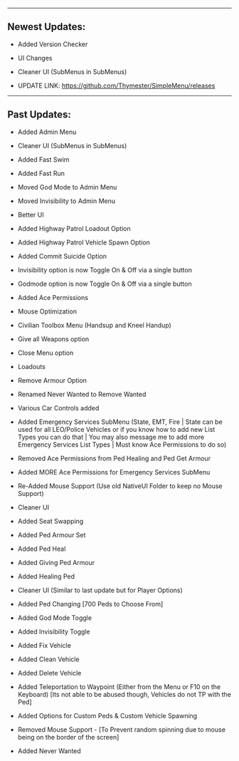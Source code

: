 ---------------
Newest Updates:
---------------

* Added Version Checker

* UI Changes

* Cleaner UI (SubMenus in SubMenus)

* UPDATE LINK: https://github.com/Thymester/SimpleMenu/releases

-------------
Past Updates: 
-------------

* Added Admin Menu

* Cleaner UI (SubMenus in SubMenus)

* Added Fast Swim

* Added Fast Run

* Moved God Mode to Admin Menu

* Moved Invisibility to Admin Menu

* Better UI

* Added Highway Patrol Loadout Option

* Added Highway Patrol Vehicle Spawn Option

* Added Commit Suicide Option

* Invisibility option is now Toggle On & Off via a single button

* Godmode option is now Toggle On & Off via a single button

* Added Ace Permissions

* Mouse Optimization

* Civilian Toolbox Menu (Handsup and Kneel Handup)

* Give all Weapons option

* Close Menu option

* Loadouts

* Remove Armour Option

* Renamed Never Wanted to Remove Wanted

* Various Car Controls added

* Added Emergency Services SubMenu (State, EMT, Fire | State can be used for all LEO/Police Vehicles or if you know how to add new List Types you can do that | You may also message me to add more Emergency Services List Types | Must know Ace Permissions to do so)

* Removed Ace Permissions from Ped Healing and Ped Get Armour

* Added MORE Ace Permissions for Emergency Services SubMenu

* Re-Added Mouse Support (Use old NativeUI Folder to keep no Mouse Support)

* Cleaner UI

* Added Seat Swapping

* Added Ped Armour Set

* Added Ped Heal

* Added Giving Ped Armour

* Added Healing Ped

* Cleaner UI (Similar to last update but for Player Options)

* Added Ped Changing [700 Peds to Choose From]

* Added God Mode Toggle

* Added Invisibility Toggle

* Added Fix Vehicle

* Added Clean Vehicle

* Added Delete Vehicle

* Added Teleportation to Waypoint (Either from the Menu or F10 on the Keyboard) [Its not able to be abused though, Vehicles do not TP with the Ped]

* Added Options for Custom Peds & Custom Vehicle Spawning

* Removed Mouse Support - [To Prevent random spinning due to mouse being on the border of the screen]

* Added Never Wanted
